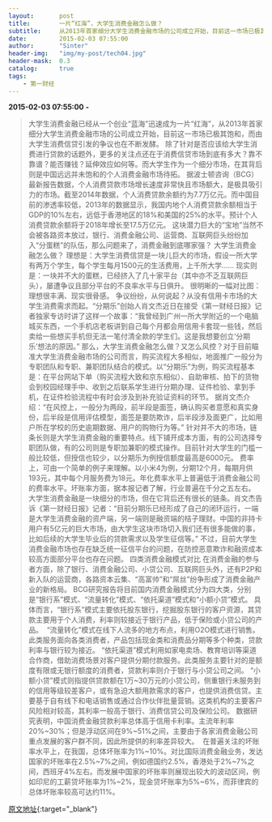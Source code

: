 ```yaml
---
layout:       post
title:        一片“红海”，大学生消费金融怎么做？
subtitle:     从2013年首家细分大学生消费金融市场的公司成立开始，目前这一市场已极其饱和，而由大学生消费信贷引发的争议也在不断发酵。
date:         2015-02-03 07:55:00
author:       "Sinter"
header-img:   "img/my-post/tech04.jpg"
header-mask:  0.3
catalog:      true
tags:
    - 第一财经
---
```


**2015-02-03 07:55:00**  **-**

> 大学生消费金融已经从一个创业“蓝海”迅速成为一片“红海”，从2013年首家细分大学生消费金融市场的公司成立开始，目前这一市场已极其饱和，而由大学生消费信贷引发的争议也在不断发酵。
除了针对是否应该给大学生消费进行贷款的话题外，更多的关注点还在于消费信贷市场到底有多大？靠不靠谱？能否赚钱？延伸效应如何等。而大学生作为一个细分市场，在其背后则是中国远远并未饱和的个人消费金融市场待拓。
据波士顿咨询（BCG）最新报告数据，个人消费贷款市场增长速度非常快且市场额大，是极具吸引力的市场。截至2014年数据，个人消费贷款余额约为7.7万亿元。而中国目前的渗透率较低，2013年的数据显示，我国内地个人消费贷款余额相当于GDP的10%左右，远低于香港地区的18%和美国的25%的水平。预计个人消费贷款余额将于2018年增长至17.5万亿元。
这块潜力巨大的“宝地”当然不会被各路资本放过，银行、消费金融公司、运营商、互联网巨头纷纷加入“分蛋糕”的队伍，那么问题来了，消费金融到底哪家强？
大学生消费金融怎么做？
理想是：大学生消费信贷是一块儿巨大的市场，假设一所大学有两万个学生，每个学生每月1500元的生活费用，上千所大学……
现实则是：一块并不大的蛋糕，已经挤入了几十家平台（其中亦不乏互联网巨头），屡遭争议且部分平台的不良率水平与日俱升。
很明晰的一幅对比图：理想很丰满、现实很骨感。
争议纷纷，从何说起？从没有信用卡市场的大学生消费需求而起。“分期乐”创始人肖文杰近日在接受《第一财经日报》记者独家专访时讲了这样一个故事：“我曾经到广州一所大学附近的一个电脑城买东西，一个手机店老板讲到自己每个月都会用信用卡套现一些钱，然后卖给一些想买手机但无法一笔付清全款的学生们。这是我想要创立‘分期乐’想法的原因。”
那么，大学生消费金融怎么做？又怎么风控？对于目前瞄准大学生消费金融市场的公司而言，购买流程大多相似，地面推广一般分为专职团队和专职、兼职团队结合的模式。以“分期乐”为例，购买流程基本是：在平台网站下单（购买流程大致和京东相似）、自助审核、拍下的货物会到校园经理手中、收到之后联系学生进行分期办理、证件检验、拿到手机，在证件检验流程中有时会涉及到补充验证资料的环节。
据肖文杰介绍：“在风控上，一般分为两段，前半段是面签，确认购买者意愿和真实身份，后半段是信用评估模型，面签是要防欺诈，后半段涉及面更广，比如用户所在学校的历史逾期数据、用户的购物行为等。”
针对并不大的市场，链条长则是大学生消费金融的重要特点。线下铺开成本方面，有的公司选择专职团队做，有的公司则是专职加兼职的模式操作。目前针对大学生的门槛一般比较低，但授信也较少，以分期乐为例授信额度最高是6000元。
费率上，可由一个简单的例子来理解。以小米4为例，分期12个月，每期月供193元，其中每个月服务费为18元。年化费率水平上普遍低于消费金融公司的费率水平。坏账率方面，据本报记者了解，行业普遍在千分之五左右。 
大学生消费金融是一块细分的市场，但在它背后还有很长的链条。肖文杰告诉《第一财经日报》记者：“目前分期乐已经形成了自己的闭环运行，一端是大学生消费金融的资产端，另一端则是融资端的桔子理财。中国的非持卡用户有5亿元的巨大市场，由大学生这块市场切入我们还有很多能做的事，比如后续的大学生毕业后的贷款需求以及学生征信等。”
不过，目前大学生消费金融市场也存在缺乏统一征信平台的问题，在防控恶意欺诈和融资成本较高方面部分平台也存在问题。
四类消费金融模式对比
在消费金融的参与者方面，除了银行、消费金融公司、小贷公司、互联网巨头外，还有P2P和新入队的运营商，各路资本云集、“高富帅”和“屌丝”纷争形成了消费金融产业的新格局。
BCG研究报告将目前国内消费金融模式分为四大类，分别是“银行系”模式、“流量转化”模式、“依托渠道”模式和“小额小贷”模式。
具体而言，“银行系”模式主要依托股东银行，挖掘股东银行的客户资源，其贷款主要用于个人消费，利率则较接近于银行产品，低于保险或小贷公司的产品。 
“流量转化”模式在线下人流多的地方布点，利用O2O模式进行销售。此类服务面向各类消费者，产品包括现金类和消费品分期等多个种类，贷款利率与银行较为接近。
“依托渠道”模式利用如家电卖场、教育培训等渠道合作商，借助消费场景对客户提供分期付款服务。此类服务主要针对的是额度有限或无银行额度的消费者，贷款利率则介于银行与小贷公司之间。
“小额小贷”模式则指提供贷款额在1万~30万元的小贷公司，侧重银行未服务到的信用等级较差客户，或有急迫大额用款需求的客户，也提供消费信贷。主要基于自有线下和电话销售或通过合作伙伴批量营销。这类机构的主要客户风险相对较高，其利率一般高于银行、消费信贷公司及保险公司。
数据研究表明，中国消费金融贷款利率总体高于信用卡利率。主流年利率20%~30%；但是浮动区间在9%~51%之间，主要由于各家消费金融公司重点发展的客户群不同，因此所提供的利率差异较大。 
在普遍关注的坏账率水平上，在我国，总体坏账率为1%~10%。对比国际消费金融业务，发达国家的坏账率在2.5%~7%之间，例如德国约2.5%，香港处于2%~7%之间，西班牙4%左右。而发展中国家的坏账率则展现出较大的波动区间，例如印尼的工薪贷坏账率为1%~2%，现金贷坏账率为5%~6%，而菲律宾的总体坏账率较高可达约11%。


[原文地址](http://www.yicai.com/news/4571371.html){:target="_blank"}



